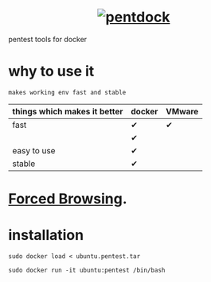 <h1 align="center">
  <br>
  <a href="https://github.com/diwusec/pentdock"><img src="https://www.nclouds.com/blog/wp-content/uploads/2018/10/reduce_docker_image_size_by_45.jpg" alt="pentdock"></a>
  <br>
</h1>

pentest tools for docker

# why to use it

`makes working env fast and stable`

|          things which makes it better                    | docker | VMware|
|----------------------------------------------------------|---|---|
| fast                                                     | ✔ | ✔ |
|                                                          | ✔ |   |
| easy to use                                              | ✔ |   |
| stable                                                   | ✔ |   |

# [Forced Browsing]().

# installation
```
sudo docker load < ubuntu.pentest.tar
```
```
sudo docker run -it ubuntu:pentest /bin/bash
```
